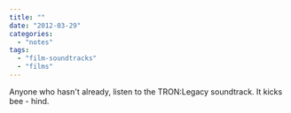 ```yaml
---
title: ""
date: "2012-03-29"
categories: 
  - "notes"
tags: 
  - "film-soundtracks"
  - "films"
---
```


Anyone who hasn't already, listen to the TRON:Legacy soundtrack. It kicks bee - hind.
